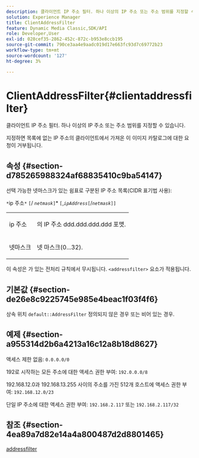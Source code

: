 ```yaml
---
description: 클라이언트 IP 주소 필터. 하나 이상의 IP 주소 또는 주소 범위를 지정할 수 있습니다.
solution: Experience Manager
title: ClientAddressFilter
feature: Dynamic Media Classic,SDK/API
role: Developer,User
exl-id: 028cef35-2862-452c-872c-b953e8ccb195
source-git-commit: 790ce3aa4e9aadc019d17e663fc93d7c69772b23
workflow-type: tm+mt
source-wordcount: '127'
ht-degree: 3%

---
```


# ClientAddressFilter{#clientaddressfilter}

클라이언트 IP 주소 필터. 하나 이상의 IP 주소 또는 주소 범위를 지정할 수 있습니다.

지정하면 목록에 없는 IP 주소의 클라이언트에서 가져온 이 이미지 카탈로그에 대한 요청이 거부됩니다.

## 속성 {#section-d785265988324af68835410c9ba54147}

선택 가능한 넷마스크가 있는 쉼표로 구분된 IP 주소 목록(CIDR 표기법 사용):

`*`ip 주소`*` `[`/ *`netmask`*`]`&#42; `[`,*`ipAddress`*`[`/*`netmask`*`]]`

<table id="simpletable_9F82BB0D42A9434883F2F70A2A92898C"> 
 <tr class="strow"> 
  <td class="stentry"> <p><span class="varname"> ip 주소</span> </p> </td> 
  <td class="stentry"> <p>의 IP 주소 <span class="varname"> ddd.ddd.ddd.ddd</span> 포맷. </p></td> 
 </tr> 
 <tr class="strow"> 
  <td class="stentry"> <p><span class="varname"> 넷마스크</span> </p></td> 
  <td class="stentry"> <p>넷 마스크(0...32). </p></td> 
 </tr> 
</table>

이 속성은 가 있는 전처리 규칙에서 무시됩니다. `<addressfilter>` 요소가 적용됩니다.

## 기본값 {#section-de26e8c9225745e985e4beac1f03f4f6}

상속 위치 `default::AddressFilter` 정의되지 않은 경우 또는 비어 있는 경우.

## 예제 {#section-a955314d2b6a4213a16c12a8b18d8627}

액세스 제한 없음: `0.0.0.0/0`

192로 시작하는 모든 주소에 대한 액세스 권한 부여: `192.0.0.0/8`

192.168.12.0과 192.168.13.255 사이의 주소를 가진 512개 호스트에 액세스 권한 부여: `192.168.12.0/23`

단일 IP 주소에 대한 액세스 권한 부여: `192.168.2.117` 또는 `192.168.2.117/32`

## 참조 {#section-4ea89a7d82e14a4a800487d2d8801465}

[addressfilter](../../../../../is-api/image-catalog/image-serving-api-ref/c-image-catalog-reference/c-rule-set-reference/r-addressfilter-rule.md#reference-48c369f56ecd4034b410da5a94a9dfd1)
